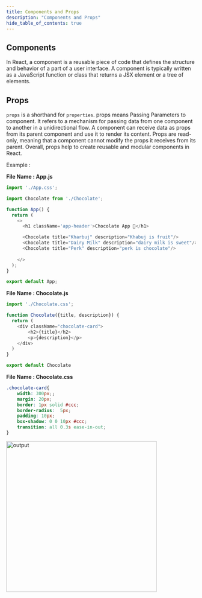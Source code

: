 ```yaml
---
title: Components and Props
description: "Components and Props"
hide_table_of_contents: true
---
```


## Components 

In React, a component is a reusable piece of code that defines the structure and behavior of a part of a user interface. A component is typically written as a JavaScript function or class that returns a JSX element or a tree of elements.

## Props 

`props` is a shorthand for `properties`. props means Passing Parameters to component. It refers to a mechanism for passing data from one component to another in a unidirectional flow. A component can receive data as props from its parent component and use it to render its content. Props are read-only, meaning that a component cannot modify the props it receives from its parent. Overall, props help to create reusable and modular components in React.


Example :

**File Name : App.js**

```js
import './App.css';

import Chocolate from './Chocolate';

function App() {
  return (
    <>
      <h1 className='app-header'>Chocolate App 💙</h1>

      <Chocolate title="Kharbuj" description="Khabuj is fruit"/>
      <Chocolate title="Dairy Milk" description="dairy milk is sweet"/>
      <Chocolate title="Perk" description="perk is chocolate"/>
      
    </>
  );
}

export default App;

```

**File Name : Chocolate.js**

```js
import './Chocolate.css';

function Chocolate({title, description}) {
  return (
    <div className="chocolate-card">
        <h2>{title}</h2>
        <p>{description}</p>
    </div>
  )
}

export default Chocolate
```

**File Name : Chocolate.css**

```css
.chocolate-card{
    width: 300px;;
    margin: 20px;
    border: 1px solid #ccc;
    border-radius:  5px;
    padding: 10px;
    box-shadow: 0 0 10px #ccc;
    transition: all 0.3s ease-in-out;
}
```

<img src="/icp/41/output-1.png" alt="output" width="400px"/>


